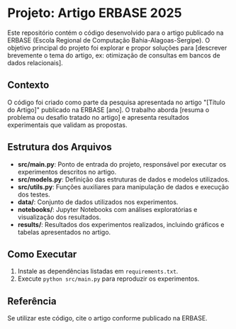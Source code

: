 # Projeto: Artigo ERBASE 2025

Este repositório contém o código desenvolvido para o artigo publicado na ERBASE (Escola Regional de Computação Bahia-Alagoas-Sergipe). O objetivo principal do projeto foi explorar e propor soluções para [descrever brevemente o tema do artigo, ex: otimização de consultas em bancos de dados relacionais].

## Contexto

O código foi criado como parte da pesquisa apresentada no artigo "[Título do Artigo]" publicado na ERBASE [ano]. O trabalho aborda [resuma o problema ou desafio tratado no artigo] e apresenta resultados experimentais que validam as propostas.

## Estrutura dos Arquivos

- **src/main.py**: Ponto de entrada do projeto, responsável por executar os experimentos descritos no artigo.
- **src/models.py**: Definição das estruturas de dados e modelos utilizados.
- **src/utils.py**: Funções auxiliares para manipulação de dados e execução dos testes.
- **data/**: Conjunto de dados utilizados nos experimentos.
- **notebooks/**: Jupyter Notebooks com análises exploratórias e visualização dos resultados.
- **results/**: Resultados dos experimentos realizados, incluindo gráficos e tabelas apresentados no artigo.

## Como Executar

1. Instale as dependências listadas em `requirements.txt`.
2. Execute `python src/main.py` para reproduzir os experimentos.

## Referência

Se utilizar este código, cite o artigo conforme publicado na ERBASE.
